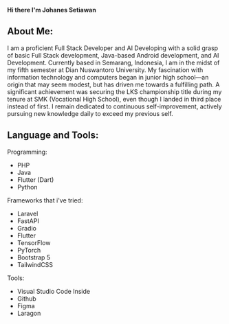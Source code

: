 **Hi there I'm Johanes Setiawan**

## About Me:
I am a proficient Full Stack Developer and AI Developing with a solid grasp of basic Full Stack development, Java-based Android development, and AI Development. Currently based in Semarang, Indonesia, I am in the midst of my fifth semester at Dian Nuswantoro University. My fascination with information technology and computers began in junior high school—an origin that may seem modest, but has driven me towards a fulfilling path. A significant achievement was securing the LKS championship title during my tenure at SMK (Vocational High School), even though I landed in third place instead of first. I remain dedicated to continuous self-improvement, actively pursuing new knowledge daily to exceed my previous self.

## Language and Tools:
Programming: 
- PHP
- Java
- Flutter (Dart)
- Python

Frameworks that i've tried:
- Laravel
- FastAPI
- Gradio
- Flutter
- TensorFlow
- PyTorch
- Bootstrap 5
- TailwindCSS

Tools:
- Visual Studio Code Inside
- Github
- Figma
- Laragon
